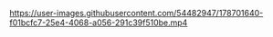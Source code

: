 https://user-images.githubusercontent.com/54482947/178701640-f01bcfc7-25e4-4068-a056-291c39f510be.mp4

